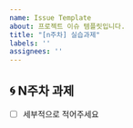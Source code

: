 ```yaml
---
name: Issue Template
about: 프로젝트 이슈 템플릿입니다.
title: "[n주차] 실습과제"
labels: ''
assignees: ''
---
```


## 🌀 N주차 과제
- [ ] 세부적으로 적어주세요
